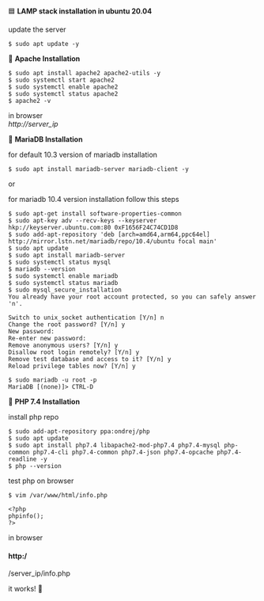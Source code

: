 :blue_square:  __LAMP stack installation in ubuntu 20.04__

update the server
```
$ sudo apt update -y
```
:red_circle:  __Apache Installation__
```
$ sudo apt install apache2 apache2-utils -y
$ sudo systemctl start apache2
$ sudo systemctl enable apache2
$ sudo systemctl status apache2
$ apache2 -v
```
in browser\
*http://server_ip*

:red_circle: __MariaDB Installation__

for default 10.3 version of mariadb installation
```
$ sudo apt install mariadb-server mariadb-client -y
```
or

for mariadb 10.4 version installation follow this steps
```
$ sudo apt-get install software-properties-common
$ sudo apt-key adv --recv-keys --keyserver hkp://keyserver.ubuntu.com:80 0xF1656F24C74CD1D8
$ sudo add-apt-repository 'deb [arch=amd64,arm64,ppc64el] http://mirror.lstn.net/mariadb/repo/10.4/ubuntu focal main'
$ sudo apt update
$ sudo apt install mariadb-server
$ sudo systemctl status mysql
$ mariadb --version
$ sudo systemctl enable mariadb
$ sudo systemctl status mariadb
$ sudo mysql_secure_installation
You already have your root account protected, so you can safely answer 'n'.

Switch to unix_socket authentication [Y/n] n
Change the root password? [Y/n] y
New password:
Re-enter new password:
Remove anonymous users? [Y/n] y
Disallow root login remotely? [Y/n] y
Remove test database and access to it? [Y/n] y
Reload privilege tables now? [Y/n] y

$ sudo mariadb -u root -p
MariaDB [(none)]> CTRL-D
```
:red_circle:  __PHP 7.4 Installation__

install php repo
```
$ sudo add-apt-repository ppa:ondrej/php
$ sudo apt update
$ sudo apt install php7.4 libapache2-mod-php7.4 php7.4-mysql php-common php7.4-cli php7.4-common php7.4-json php7.4-opcache php7.4-readline -y
$ php --version
```
test php on browser
```
$ vim /var/www/html/info.php

<?php 
phpinfo(); 
?>
```
in browser
#### http:/
/server_ip/info.php

it works! :smiling_face_with_three_hearts:
